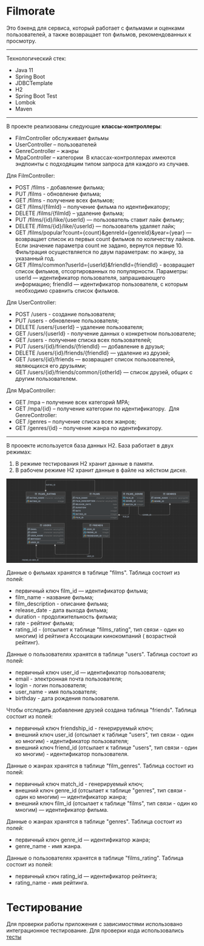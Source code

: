 # Filmorate

Это бэкенд для сервиса, который работает с фильмами и оценками пользователей, а также возвращает топ фильмов, рекомендованных к просмотру. 

____
Технологический стек: 
* Java 11
* Spring Boot
* JDBCTemplate
* H2
* Spring Boot Test
* Lombok
* Maven
____

В проекте реализованы следующие **классы-контроллеры**:
* FilmController обслуживает фильмы
* UserController – пользователей
* GenreController – жанры
* MpaController – категории 
В классах-контроллерах имеются эндпоинты с подходящим типом запроса для каждого из случаев.

Для FilmController:
* POST /films - добавление фильма;
* PUT /films - обновление фильма;
* GET /films - получение всех фильмов;
* GET /films/{filmId} – получение фильма по идентификатору;
* DELETE /films/{filmId} – удаление фильма;
* PUT /films/{id}/like/{userId} — пользователь ставит лайк фильму;
* DELETE /films/{id}/like/{userId} — пользователь удаляет лайк;
* GET /films/popular?count={count}&genreId={genreId}&year={year} — возвращает список из первых count фильмов по количеству лайков. Если значение параметра count не задано, вернутся первые 10. Фильтрация осуществляется по двум параметрам: по жанру, за указанный год.
* GET /films/common?userId={userId}&friendId={friendId} - возвращает список фильмов, отсортированных по популярности. Параметры: userId — идентификатор пользователя, запрашивающего информацию; friendId — идентификатор пользователя, с которым необходимо сравнить список фильмов.

Для UserController:
* POST /users - создание пользователя;
* PUT /users - обновление пользователя;
* DELETE /users/{userId} – удаление пользователя;
* GET /users/{userId} - получение данных о конкретном пользователе;
* GET /users - получение списка всех пользователей;
* PUT /users/{id}/friends/{friendId} — добавление в друзья;
* DELETE /users/{id}/friends/{friendId} — удаление из друзей;
* GET /users/{id}/friends — возвращает список пользователей, являющихся его друзьями;
* GET /users/{id}/friends/common/{otherId} — список друзей, общих с другим пользователем.

Для MpaController:
* GET /mpa – получение всех категорий MPA;
* GET /mpa/{id} – получение категории по идентификатору. 
Для GenreController:
* GET /genres – получение списка всех жанров;
* GET /genres/{id} – получение жанра по идентификатору.

____
В прооекте используется база данных H2. База работает в двух режимах:
1. В режиме тестирования H2 хранит данные в памяти.
2. В рабочем режиме H2 хранит данные в файле на жёстком диске.

![Схема БД](schema.png)

Данные о фильмах хранятся в таблице "films". Таблица состоит из полей:
- первичный ключ film_id — идентификатор фильма;
- film_name - название фильма;
- film_description - описание фильма;
- release_date - дата выхода фильма;
- duration - продолжительность фильма;
- rate - рейтинг фильма;
- rating_id - (отсылает к таблице "films_rating", тип связи - один ко многим) id рейтинга Ассоциации кинокомпаний (
  возрастной рейтинг).

Данные о пользователях хранятся в таблице "users". Таблица состоит из полей:
- первичный ключ user_id — идентификатор пользователя;
- email - электронная почта пользователя;
- login - логин пользователя;
- user_name - имя пользователя;
- birthday - дата рождения пользователя.

Чтобы отследить добавление друзей создана таблица "friends". Таблица состоит из полей:
- первичный ключ friendship_id - генерируемый ключ;
- внешний ключ user_id (отсылает к таблице "users", тип связи - один ко многим) - идентификатор пользователя;
- внешний ключ friend_id (отсылает к таблице "users", тип связи - один ко многим) - идентификатор пользователя.

Данные о жанрах хранятся в таблице "film_genres". Таблица состоит из полей:
- первичный ключ match_id - генерируемый ключ;
- внешний ключ genre_id (отсылает к таблице "genres", тип связи - один ко многим) — идентификатор жанра;
- внешний ключ film_id (отсылает к таблице "films", тип связи - один ко многим) — идентификатор фильма.

Данные о жанрах хранятся в таблице "genres". Таблица состоит из полей:
- первичный ключ genre_id — идентификатор жанра;
- genre_name - имя жанра.

Данные о пользователях хранятся в таблице "films_rating". Таблица состоит из полей:
- первичный ключ rating_id — идентификатор рейтинга;
- rating_name - имя рейтинга.
   
# Тестирование
Для проверки работы приложения с зависимостями использовано интеграционное тестирование. 
Для проверки кода использовались [тесты](https://github.com/yandex-praktikum/java-shareit/blob/add-controllers/postman/sprint.json)
